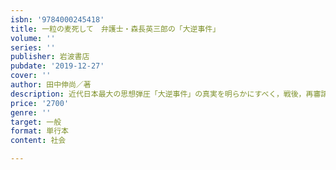 ```yaml
---
isbn: '9784000245418'
title: 一粒の麦死して　弁護士・森長英三郎の「大逆事件」
volume: ''
series: ''
publisher: 岩波書店
pubdate: '2019-12-27'
cover: ''
author: 田中伸尚／著
description: 近代日本最大の思想弾圧「大逆事件」の真実を明らかにすべく，戦後，再審請求を闘った弁護士の生涯．
price: '2700'
genre: ''
target: 一般
format: 単行本
content: 社会

---
```


